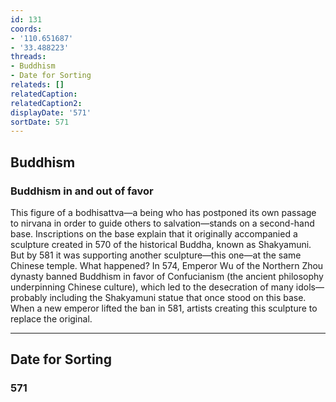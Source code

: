 ```yaml
---
id: 131
coords:
- '110.651687'
- '33.488223'
threads:
- Buddhism
- Date for Sorting
relateds: []
relatedCaption: 
relatedCaption2: 
displayDate: '571'
sortDate: 571
---
```


## Buddhism

### Buddhism in and out of favor

This figure of a bodhisattva—a being who has postponed its own passage to nirvana in order to guide others to salvation—stands on a second-hand base. Inscriptions on the base explain that it originally accompanied a sculpture created in 570 of the historical Buddha, known as Shakyamuni. But by 581 it was supporting another sculpture—this one—at the same Chinese temple. What happened? In 574, Emperor Wu of the Northern Zhou dynasty banned Buddhism in favor of Confucianism (the ancient philosophy underpinning Chinese culture), which led to the desecration of many idols—probably including the Shakyamuni statue that once stood on this base. When a new emperor lifted the ban in 581, artists creating this sculpture to replace the original.

* * *

## Date for Sorting

### 571
